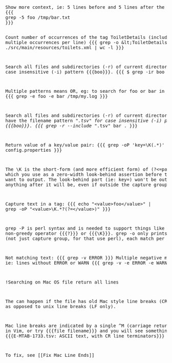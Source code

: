 <div title="Grep" modifier="YourName" created="201011150826" modified="201711060304" tags="linux grep" changecount="20">
<pre>Show more context, ie: 5 lines before and 5 lines after the match
{{{
grep -5 foo /tmp/bar.txt
}}}

Count number of occurrences of the tag ToiletDetails (including multiple occurrences per line)
{{{
grep -o \&lt;ToiletDetails ./src/main/resources/toilets.xml | wc -l
}}}

Search all files and subdirectories (-r) of current directory for case insensitive (-i) pattern {{{boo}}}.
{{{
$ grep -ir boo .
}}}

Multiple patterns means OR, eg: to search for foo or bar in a line:
{{{
grep -e foo -e bar /tmp/my.log
}}}

Search all files and subdirectories (-r) of current directory that have the filename pattern &quot;*.tsv&quot; for case insensitive (-i) pattern {{{boo}}}.
{{{
grep -r --include &quot;*.tsv&quot; bar .
}}}

Return value of a key/value pair:
{{{
grep -oP 'key=\K(.*)' config.properties
}}}

The \K is the short-form (and more efficient form) of (?&lt;=pattern) which you use as a zero-width look-behind assertion before the text you want to output. The look-behind part (ie: key=) won't be output, but anything after it will be, even if outside the capture group.

Capture text in a tag:
{{{
echo &quot;&lt;value&gt;foo&lt;/value&gt;&quot; | grep -oP &quot;&lt;value&gt;\K.*?(?=&lt;/value&gt;)&quot;
}}}

grep -P is perl syntax and is needed to support things like the non-greedy operator {{{?}}} or {{{\K}}}.
grep -o only prints the match (not just capture group, for that use perl), each match per line.

Not matching text:
{{{
grep -v ERROR
}}}
Multiple negative matches, ie: lines without ERROR or WARN
{{{
grep -v -e ERROR -e WARN
}}}


!Searching on Mac OS file return all lines

The can happen if the file has old Mac style line breaks (CR only), as opposed to unix line breaks (LF only). 

Mac line breaks are indicated by a single ^M (carriage return, 0xd) in Vim, or try {{{file filename}}} and you will see something like {{{E-MTAB-1733.tsv: ASCII text, with CR line terminators}}}

To fix, see [[Fix Mac Line Ends]]</pre>
</div>
